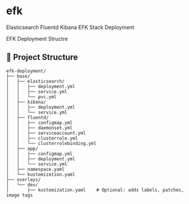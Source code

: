 # efk
Elasticsearch Fluentd Kibana EFK Stack Deployment

EFK Deployment Structre 

## 📁 Project Structure

```
efk-deployment/
├── base/                   
│   ├── elasticsearch/
│   │   ├── deployment.yml
│   │   ├── service.yml
│   │   └── pvc.yml
│   ├── kibana/
│   │   ├── deployment.yml
│   │   └── service.yml
│   ├── fluentd/
│   │   ├── configmap.yml
│   │   ├── daemonset.yml
│   │   ├── serviceaccount.yml
│   │   ├── clusterrole.yml
│   │   └── clusterrolebinding.yml
│   ├── app/
│   │   ├── configmap.yml
│   │   ├── deployment.yml
│   │   └── service.yml
│   ├── namespace.yaml
│   └── kustomization.yaml    
├── overlays/
│   └── dev/
│       ├── kustomization.yaml    # Optional: adds labels, patches, image tags
```
